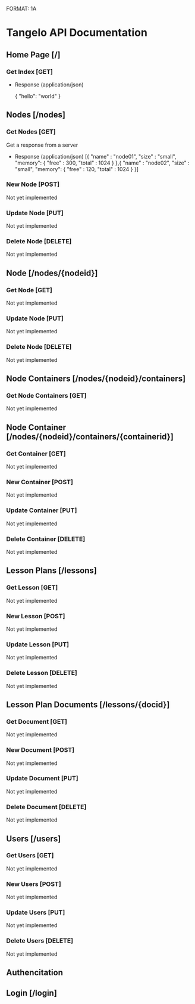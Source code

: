 FORMAT: 1A

# Tangelo API Documentation

## Home Page [/]
### Get Index [GET]
+ Response (application/json)

	{
		"hello": "world"
	}


## Nodes [/nodes]
### Get Nodes [GET]
Get a response from a server
+ Response (application/json)
    [{
        "name" : "node01",
        "size" : "small",
        "memory": {
            "free" : 300, 
            "total" : 1024
        }
    },{
        "name" : "node02",
        "size" : "small",
        "memory": {
            "free" : 120, 
            "total" : 1024
        }
      }]



### New Node [POST]
Not yet implemented

### Update Node [PUT]
Not yet implemented

### Delete Node [DELETE]
Not yet implemented

## Node [/nodes/{nodeid}]
### Get Node [GET]
Not yet implemented

### Update Node [PUT]
Not yet implemented

### Delete Node [DELETE]
Not yet implemented

## Node Containers [/nodes/{nodeid}/containers]
### Get Node Containers [GET]
Not yet implemented

## Node Container [/nodes/{nodeid}/containers/{containerid}]
### Get Container [GET]
Not yet implemented

### New Container [POST]
Not yet implemented

### Update Container [PUT]
Not yet implemented

### Delete Container [DELETE]
Not yet implemented

## Lesson Plans [/lessons]

### Get Lesson [GET]
Not yet implemented

### New Lesson [POST]
Not yet implemented

### Update Lesson [PUT]
Not yet implemented

### Delete Lesson [DELETE]
Not yet implemented

## Lesson Plan Documents [/lessons/{docid}]

### Get Document [GET]
Not yet implemented

### New Document [POST]
Not yet implemented

### Update Document [PUT]
Not yet implemented

### Delete Document [DELETE]
Not yet implemented

## Users [/users]

### Get Users [GET]
Not yet implemented

### New Users [POST]
Not yet implemented

### Update Users [PUT]
Not yet implemented

### Delete Users [DELETE]
Not yet implemented

## Authencitation
## Login [/login]


